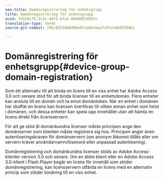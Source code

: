 ```yaml
---
seo-title: Domänregistrering för enhetsgrupp
title: Domänregistrering för enhetsgrupp
uuid: fd559175-2c3c-4d71-bfa1-8de9907d2b7c
translation-type: tm+mt
source-git-commit: 29bc8323460d9be0fce66cbea7c6fce46df20d61

---
```



# Domänregistrering för enhetsgrupp{#device-group-domain-registration}

Som ett alternativ till att binda en licens till en viss enhet har Adobe Access 3.0 och senare stöd för att binda licenser till en enhetsdomän. Flera enheter kan ansluta till en domän och ta emot domäntoken. När en enhet i domänen har skaffat en licens kan licensen överföras till vilken annan enhet som helst i domänen, och dessa enheter kan spela upp innehållet utan att hämta en licens direkt från licensservern.

För att ge stöd åt domänbundna licenser måste principen ange den domänserver som klienten måste registrera sig hos. Principen anger även autentiseringskraven för domänservern (om anonym åtkomst tillåts eller om servern kräver användarnamn/lösenord eller anpassad autentisering).

Domänregistrering och domänbundna licenser stöds av Adobe Access-klienter version 3.0 och senare. Om en äldre klient eller en Adobe Access 3.0-klient i Flash Player begär en licens för innehåll som stöder domänregistrering, kan licensservern utfärda en licens med en alternativ princip som stöder bindning till en viss enhet.
